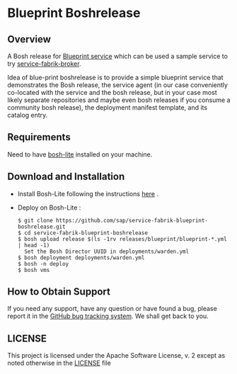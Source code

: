 # Blueprint Boshrelease

## Overview

A Bosh release for [Blueprint service](https://github.com/SAP/service-fabrik-blueprint-service) which can be used a sample service to try [service-fabrik-broker](https://github.com/SAP/service-fabrik-broker).

Idea of blue-print boshrelease is to provide a simple blueprint service that demonstrates the Bosh release, the service agent (in our case conveniently co-located with the service and the bosh release, but in your case most likely separate repositories and maybe even bosh releases if you consume a community bosh release), the deployment manifest template, and its catalog entry.

## Requirements

 Need to have [bosh-lite](https://bosh.io/docs/bosh-lite.html) installed on your machine.

## Download and Installation

 - Install Bosh-Lite following the instructions [here](https://github.com/SAP/service-fabrik-broker#installing-bosh-lite) .
 - Deploy on Bosh-Lite :
   
   ```
   $ git clone https://github.com/sap/service-fabrik-blueprint-boshrelease.git
   $ cd service-fabrik-blueprint-boshrelease
   $ bosh upload release $(ls -1rv releases/blueprint/blueprint-*.yml | head -1)
     Set the Bosh Director UUID in deployments/warden.yml
   $ bosh deployment deployments/warden.yml
   $ bosh -n deploy
   $ bosh vms
   ```

## How to Obtain Support

 If you need any support, have any question or have found a bug, please report it in the [GitHub bug tracking system](https://github.com/SAP/service-fabrik-blueprint-boshrelease/issues). We shall get back to you.


## LICENSE

This project is licensed under the Apache Software License, v. 2 except as noted otherwise in the [LICENSE](LICENSE) file
